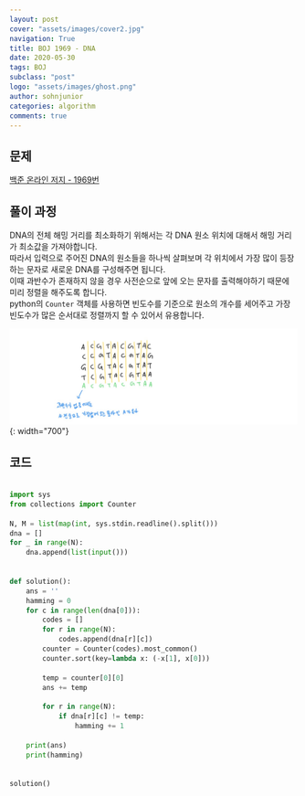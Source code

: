 ```yaml
---
layout: post
cover: "assets/images/cover2.jpg"
navigation: True
title: BOJ 1969 - DNA
date: 2020-05-30
tags: BOJ
subclass: "post"
logo: "assets/images/ghost.png"
author: sohnjunior
categories: algorithm
comments: true
---
```


## 문제

[백준 온라인 저지 - 1969번](https://www.acmicpc.net/problem/1969)

## 풀이 과정

DNA의 전체 해밍 거리를 최소화하기 위해서는 각 DNA 원소 위치에 대해서 해밍 거리가 최소값을 가져야합니다. <br>
따라서 입력으로 주어진 DNA의 원소들을 하나씩 살펴보며 각 위치에서 가장 많이 등장하는 문자로 새로운 DNA를 구성해주면 됩니다. <br>
이때 과반수가 존재하지 않을 경우 사전순으로 앞에 오는 문자를 출력해야하기 때문에 미리 정렬을 해주도록 합니다. <br>
python의 `Counter` 객체를 사용하면 빈도수를 기준으로 원소의 개수를 세어주고 가장 빈도수가 많은 순서대로 정렬까지 할 수 있어서 유용합니다. <br>

![이미지](/assets/images/boj/boj-1969.jpg){: width="700"}

## 코드

```python

import sys
from collections import Counter

N, M = list(map(int, sys.stdin.readline().split()))
dna = []
for _ in range(N):
    dna.append(list(input()))


def solution():
    ans = ''
    hamming = 0
    for c in range(len(dna[0])):
        codes = []
        for r in range(N):
            codes.append(dna[r][c])
        counter = Counter(codes).most_common()
        counter.sort(key=lambda x: (-x[1], x[0]))

        temp = counter[0][0]
        ans += temp

        for r in range(N):
            if dna[r][c] != temp:
                hamming += 1

    print(ans)
    print(hamming)


solution()

```
